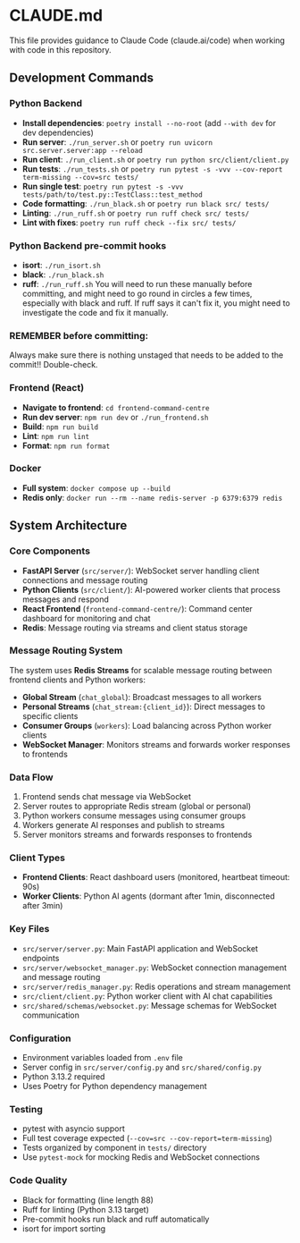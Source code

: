 # CLAUDE.md

This file provides guidance to Claude Code (claude.ai/code) when working with code in this repository.

## Development Commands

### Python Backend
- **Install dependencies**: `poetry install --no-root` (add `--with dev` for dev dependencies)
- **Run server**: `./run_server.sh` or `poetry run uvicorn src.server.server:app --reload`
- **Run client**: `./run_client.sh` or `poetry run python src/client/client.py`
- **Run tests**: `./run_tests.sh` or `poetry run pytest -s -vvv --cov-report term-missing --cov=src tests/`
- **Run single test**: `poetry run pytest -s -vvv tests/path/to/test.py::TestClass::test_method`
- **Code formatting**: `./run_black.sh` or `poetry run black src/ tests/`
- **Linting**: `./run_ruff.sh` or `poetry run ruff check src/ tests/`
- **Lint with fixes**: `poetry run ruff check --fix src/ tests/`

### Python Backend pre-commit hooks
- **isort**: `./run_isort.sh`
- **black**: `./run_black.sh`
- **ruff**: `./run_ruff.sh`
You will need to run these manually before committing, and might need to go round in circles a few times, especially with black and ruff. If ruff says it can't fix it, you might need to investigate the code and fix it manually.

### REMEMBER before committing:
Always make sure there is nothing unstaged that needs to be added to the commit!! Double-check. 

### Frontend (React)
- **Navigate to frontend**: `cd frontend-command-centre`
- **Run dev server**: `npm run dev` or `./run_frontend.sh`
- **Build**: `npm run build`
- **Lint**: `npm run lint`
- **Format**: `npm run format`

### Docker
- **Full system**: `docker compose up --build`
- **Redis only**: `docker run --rm --name redis-server -p 6379:6379 redis`

## System Architecture

### Core Components
- **FastAPI Server** (`src/server/`): WebSocket server handling client connections and message routing
- **Python Clients** (`src/client/`): AI-powered worker clients that process messages and respond
- **React Frontend** (`frontend-command-centre/`): Command center dashboard for monitoring and chat
- **Redis**: Message routing via streams and client status storage

### Message Routing System
The system uses **Redis Streams** for scalable message routing between frontend clients and Python workers:

- **Global Stream** (`chat_global`): Broadcast messages to all workers
- **Personal Streams** (`chat_stream:{client_id}`): Direct messages to specific clients  
- **Consumer Groups** (`workers`): Load balancing across Python worker clients
- **WebSocket Manager**: Monitors streams and forwards worker responses to frontends

### Data Flow
1. Frontend sends chat message via WebSocket
2. Server routes to appropriate Redis stream (global or personal)
3. Python workers consume messages using consumer groups
4. Workers generate AI responses and publish to streams
5. Server monitors streams and forwards responses to frontends

### Client Types
- **Frontend Clients**: React dashboard users (monitored, heartbeat timeout: 90s)
- **Worker Clients**: Python AI agents (dormant after 1min, disconnected after 3min)

### Key Files
- `src/server/server.py`: Main FastAPI application and WebSocket endpoints
- `src/server/websocket_manager.py`: WebSocket connection management and message routing
- `src/server/redis_manager.py`: Redis operations and stream management
- `src/client/client.py`: Python worker client with AI chat capabilities
- `src/shared/schemas/websocket.py`: Message schemas for WebSocket communication

### Configuration
- Environment variables loaded from `.env` file
- Server config in `src/server/config.py` and `src/shared/config.py`
- Python 3.13.2 required
- Uses Poetry for Python dependency management

### Testing
- pytest with asyncio support
- Full test coverage expected (`--cov=src --cov-report=term-missing`)
- Tests organized by component in `tests/` directory
- Use `pytest-mock` for mocking Redis and WebSocket connections

### Code Quality
- Black for formatting (line length 88)
- Ruff for linting (Python 3.13 target)
- Pre-commit hooks run black and ruff automatically
- isort for import sorting